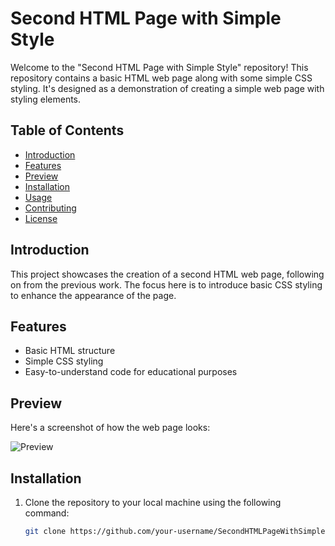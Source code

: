 # Second HTML Page with Simple Style

Welcome to the "Second HTML Page with Simple Style" repository! This repository contains a basic HTML web page along with some simple CSS styling. It's designed as a demonstration of creating a simple web page with styling elements.

## Table of Contents

- [Introduction](#introduction)
- [Features](#features)
- [Preview](#preview)
- [Installation](#installation)
- [Usage](#usage)
- [Contributing](#contributing)
- [License](#license)

## Introduction

This project showcases the creation of a second HTML web page, following on from the previous work. The focus here is to introduce basic CSS styling to enhance the appearance of the page.

## Features

- Basic HTML structure
- Simple CSS styling
- Easy-to-understand code for educational purposes

## Preview

Here's a screenshot of how the web page looks:

![Preview](preview.png)

## Installation

1. Clone the repository to your local machine using the following command:

   ```sh
   git clone https://github.com/your-username/SecondHTMLPageWithSimpleStyle.git
